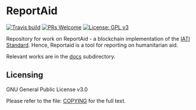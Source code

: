 # ReportAid

[![Travis build](https://img.shields.io/travis/glowkeeper/ReportAid.svg?style=flat-square)](https://travis-ci.org/glowkeeper/ReportAid) [![PRs Welcome](https://img.shields.io/badge/PRs-welcome-brightgreen.svg?style=flat-square)](/docs/prs.md) [![License: GPL v3](https://img.shields.io/badge/License-GPL%20v3-blue.svg)](/docs/COPYING.txt)

Repository for work on ReportAid - a blockchain implementation of the [IATI Standard](https://iatistandard.org/en/). Hence, Reportaid is a tool for reporting on humanitarian aid.

Relevant works are in the [docs](/docs) subdirectory.

## Licensing

GNU General Public License v3.0

Please refer to the file: [COPYING](/docs/COPYING.txt) for the full text.
